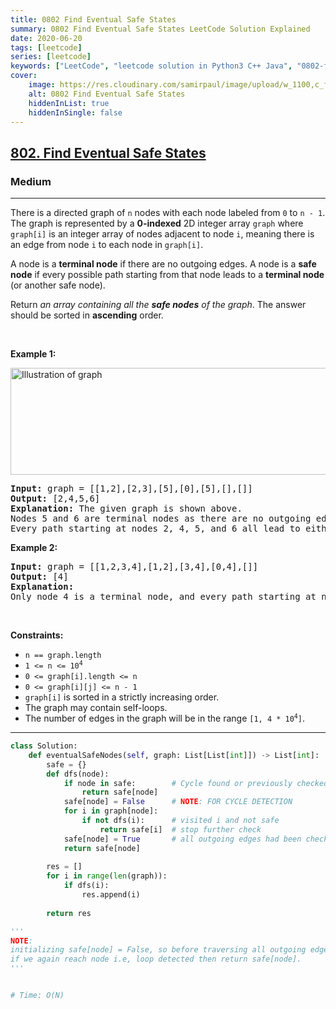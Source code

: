 ```yaml
---
title: 0802 Find Eventual Safe States
summary: 0802 Find Eventual Safe States LeetCode Solution Explained
date: 2020-06-20
tags: [leetcode]
series: [leetcode]
keywords: ["LeetCode", "leetcode solution in Python3 C++ Java", "0802-find-eventual-safe-states LeetCode Solution Explained"]
cover:
    image: https://res.cloudinary.com/samirpaul/image/upload/w_1100,c_fit,co_rgb:FFFFFF,l_text:Arial_75_bold:0802 Find Eventual Safe States - Solution Explained/problem-solving.webp
    alt: 0802 Find Eventual Safe States
    hiddenInList: true
    hiddenInSingle: false
---
```



<h2><a href="https://leetcode.com/problems/find-eventual-safe-states/">802. Find Eventual Safe States</a></h2><h3>Medium</h3><hr><div><p>There is a directed graph of <code>n</code> nodes with each node labeled from <code>0</code> to <code>n - 1</code>. The graph is represented by a <strong>0-indexed</strong> 2D integer array <code>graph</code> where <code>graph[i]</code> is an integer array of nodes adjacent to node <code>i</code>, meaning there is an edge from node <code>i</code> to each node in <code>graph[i]</code>.</p>

<p>A node is a <strong>terminal node</strong> if there are no outgoing edges. A node is a <strong>safe node</strong> if every possible path starting from that node leads to a <strong>terminal node</strong> (or another safe node).</p>

<p>Return <em>an array containing all the <strong>safe nodes</strong> of the graph</em>. The answer should be sorted in <strong>ascending</strong> order.</p>

<p>&nbsp;</p>
<p><strong class="example">Example 1:</strong></p>
<img alt="Illustration of graph" src="https://s3-lc-upload.s3.amazonaws.com/uploads/2018/03/17/picture1.png" style="height: 171px; width: 600px;">
<pre><strong>Input:</strong> graph = [[1,2],[2,3],[5],[0],[5],[],[]]
<strong>Output:</strong> [2,4,5,6]
<strong>Explanation:</strong> The given graph is shown above.
Nodes 5 and 6 are terminal nodes as there are no outgoing edges from either of them.
Every path starting at nodes 2, 4, 5, and 6 all lead to either node 5 or 6.</pre>

<p><strong class="example">Example 2:</strong></p>

<pre><strong>Input:</strong> graph = [[1,2,3,4],[1,2],[3,4],[0,4],[]]
<strong>Output:</strong> [4]
<strong>Explanation:</strong>
Only node 4 is a terminal node, and every path starting at node 4 leads to node 4.
</pre>

<p>&nbsp;</p>
<p><strong>Constraints:</strong></p>

<ul>
	<li><code>n == graph.length</code></li>
	<li><code>1 &lt;= n &lt;= 10<sup>4</sup></code></li>
	<li><code>0 &lt;= graph[i].length &lt;= n</code></li>
	<li><code>0 &lt;= graph[i][j] &lt;= n - 1</code></li>
	<li><code>graph[i]</code> is sorted in a strictly increasing order.</li>
	<li>The graph may contain self-loops.</li>
	<li>The number of edges in the graph will be in the range <code>[1, 4 * 10<sup>4</sup>]</code>.</li>
</ul>
</div>

---




```python
class Solution:
    def eventualSafeNodes(self, graph: List[List[int]]) -> List[int]:
        safe = {}
        def dfs(node):
            if node in safe:        # Cycle found or previously checked
                return safe[node]
            safe[node] = False      # NOTE: FOR CYCLE DETECTION
            for i in graph[node]:
                if not dfs(i):      # visited i and not safe
                    return safe[i]  # stop further check
            safe[node] = True       # all outgoing edges had been checked so safe node
            return safe[node]
        
        res = []
        for i in range(len(graph)):
            if dfs(i):
                res.append(i)
        
        return res

'''
NOTE:  
initializing safe[node] = False, so before traversing all outgoing edges 
if we again reach node i.e, loop detected then return safe[node].
'''


# Time: O(N)
```
